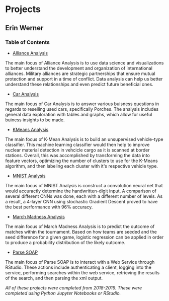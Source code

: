 # Projects

## Erin Werner

### Table of Contents

* [Alliance Analysis](https://github.com/etwernerMIDS/Data_Analysis/tree/master/Projects/Alliance_Analysis)

The main focus of Alliance Analysis is to use data science and visualizations to better understand the development and organization of international alliances. Military alliances are strategic partnerships that ensure mutual protection and support in a time of conflict. Data analysis can help us better understand these relationships and even predict future beneficial ones.

* [Car Analysis](https://github.com/etwernerMIDS/Data_Analysis/tree/master/Projects/Car_Analysis)

The main focus of Car Analysis is to answer various buisness questions in regards to reselling used cars, specifically Porches. The analysis includes general data exploration with tables and graphs, which allow for useful buiness insights to be made. 

* [KMeans Analysis](https://github.com/etwernerMIDS/Data_Analysis/tree/master/Projects/KMeans_Analysis)

The main focus of K-Mean Analysis is to build an unsupervised vehicle-type classifier. This machine learning classifier would then help to improve nuclear material detection in vehcicle cargo as it is scanned at border stations. Overall, this was accomplished by transforming the data into feature vectors, optimizing the number of clusters to use for the K-Means algorithm, and then labeling each cluster with it's respective vehicle type.

* [MNIST Analysis](https://github.com/etwernerMIDS/Data_Analysis/tree/master/Projects/MNIST_Analysis)

The main focus of MNIST Analysis is construct a convolution neural net that would accuractly determine the handwritten-digit input. A comparison of several different CNNs was done, each with a different number of levels. As a result, a 4-layer CNN using stochastic Gradient Descent proved to have the best performance with 96% accuracy.

* [March Madness Analysis](https://github.com/etwernerMIDS/Data_Analysis/tree/master/Projects/March_Madness_Analysis)

The main focus of March Madness Analysis is to predict the outcome of matches within the tournament. Based on how teams are seeded and the seed difference for a given game, logistic regression can be applied in order to produce a probability distribution of the likely outcome.

* [Parse SOAP](https://github.com/etwernerMIDS/Data_Analysis/tree/master/Projects/Parse_SOAP)

The main focus of Parse SOAP is to interact with a Web Service through RStudio. These actions include authenticating a client, logging into the service, performing searches within the web service, retrieving the results of the search, and then parsing the xml output. 

*All of these projects were completed from 2018-2019. These were completed using Python Jupyter Notebooks or RStudio.* 

